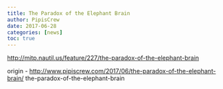 ```yaml
---
title: The Paradox of the Elephant Brain
author: PipisCrew
date: 2017-06-28
categories: [news]
toc: true
---
```


http://mitp.nautil.us/feature/227/the-paradox-of-the-elephant-brain

origin - http://www.pipiscrew.com/2017/06/the-paradox-of-the-elephant-brain/ the-paradox-of-the-elephant-brain